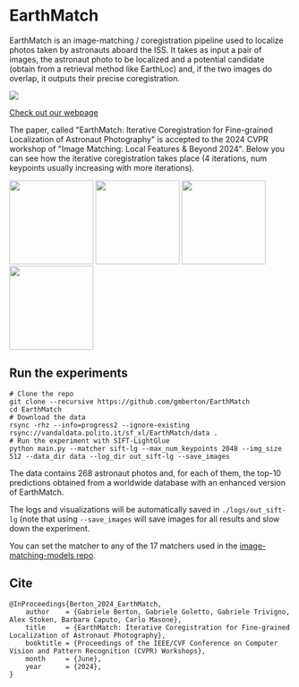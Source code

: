 # EarthMatch

EarthMatch is an image-matching / coregistration pipeline used to localize photos taken by astronauts aboard the ISS. It takes as input a pair of images, the astronaut photo to be localized and a potential candidate (obtain from a retrieval method like EarthLoc) and, if the two images do overlap, it outputs their precise coregistration.

<p float="left">
  <img src="https://earthloc-and-earthmatch.github.io/static/images/pipeline.png" />
</p>

[Check out our webpage](https://earthloc-and-earthmatch.github.io/)

The paper, called "EarthMatch: Iterative Coregistration for Fine-grained Localization of Astronaut Photography" is accepted to the 2024 CVPR workshop of "Image Matching: Local Features & Beyond 2024". Below you can see how the iterative coregistration takes place (4 iterations, num keypoints usually increasing with more iterations).

<p float="left">
  <img src="https://earthloc-and-earthmatch.github.io/static/images/qualitative/gifs/gif1.gif" height="150" />
  <img src="https://earthloc-and-earthmatch.github.io/static/images/qualitative/gifs/gif2.gif" height="150" />
  <img src="https://earthloc-and-earthmatch.github.io/static/images/qualitative/gifs/gif3.gif" height="150" />
  <img src="https://earthloc-and-earthmatch.github.io/static/images/qualitative/gifs/gif4.gif" height="150" />
</p>

## Run the experiments

```
# Clone the repo
git clone --recursive https://github.com/gmberton/EarthMatch
cd EarthMatch
# Download the data
rsync -rhz --info=progress2 --ignore-existing rsync://vandaldata.polito.it/sf_xl/EarthMatch/data .
# Run the experiment with SIFT-LightGlue
python main.py --matcher sift-lg --max_num_keypoints 2048 --img_size 512 --data_dir data --log_dir out_sift-lg --save_images
```

The data contains 268 astronaut photos and, for each of them, the top-10 predictions obtained from a worldwide database with an enhanced version of EarthMatch.

The logs and visualizations will be automatically saved in `./logs/out_sift-lg` (note that using `--save_images` will save images for all results and slow down the experiment.

You can set the matcher to any of the 17 matchers used in the [image-matching-models repo](https://github.com/gmberton/image-matching-models).


## Cite
```
@InProceedings{Berton_2024_EarthMatch,
    author    = {Gabriele Berton, Gabriele Goletto, Gabriele Trivigno, Alex Stoken, Barbara Caputo, Carlo Masone},
    title     = {EarthMatch: Iterative Coregistration for Fine-grained Localization of Astronaut Photography},
    booktitle = {Proceedings of the IEEE/CVF Conference on Computer Vision and Pattern Recognition (CVPR) Workshops},
    month     = {June},
    year      = {2024},
}
```
